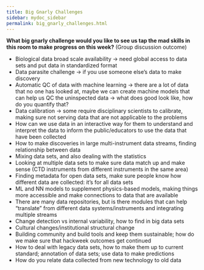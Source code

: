 ```yaml
---
title: Big Gnarly Challenges
sidebar: mydoc_sidebar
permalink: big_gnarly_challenges.html
---
```


**What big gnarly challenge would you like to see us tap the mad skills in this room to make progress on this week?**
(Group discussion outcome)

- Biological data broad scale availability → need global access to data sets and put data in standardized format
- Data parasite challenge → if you use someone else’s data to make discovery
- Automatic QC of data with machine learning → there are a lot of data that no one has looked at, maybe we can create machine models that can help us QC the uninspected data → what does good look like, how do you quantify that?
- Data calibration → some require disciplinary scientists to calibrate, making sure not serving data that are not applicable to the problems
- How can we use data in an interactive way for them to understand and interpret the data to inform the public/educators to use the data that have been collected
- How to make discoveries in large multi-instrument data streams, finding relationship between data
- Mixing data sets, and also dealing with the statistics
- Looking at multiple data sets to make sure data match up and make sense (CTD instruments from different instruments in the same area)
- Finding metadata for open data sets, make sure people know how different data are collected: it’s for all data sets
- ML and NN models to supplement physics-based models, making things more accessible and make connections to data that are available
- There are many data repositories, but is there modules that can help “translate” from different data systems/instruments and integrating multiple streams
- Change detection vs internal variability, how to find in big data sets
- Cultural changes/institutional structural change
- Building community and build tools and keep them sustainable; how do we make sure that hackweek outcomes get continued
- How to deal with legacy data sets, how to make them up to current standard; annotation of data sets; use data to make predictions
- How do you relate data collected from new technology to old data
